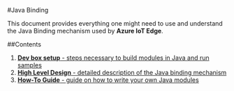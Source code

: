 #Java Binding

This document provides everything one might need to use and understand the Java Binding mechanism used by **Azure IoT Edge**.

##Contents

1. [**Dev box setup** - steps necessary to build modules in Java and run samples](../../samples/java_sample/java_devbox_setup.md)
2. [**High Level Design** - detailed description of the Java binding mechanism](devdoc/java_binding_hld.md)
3. [**How-To Guide** - guide on how to write your own Java modules](../../samples/java_sample)
